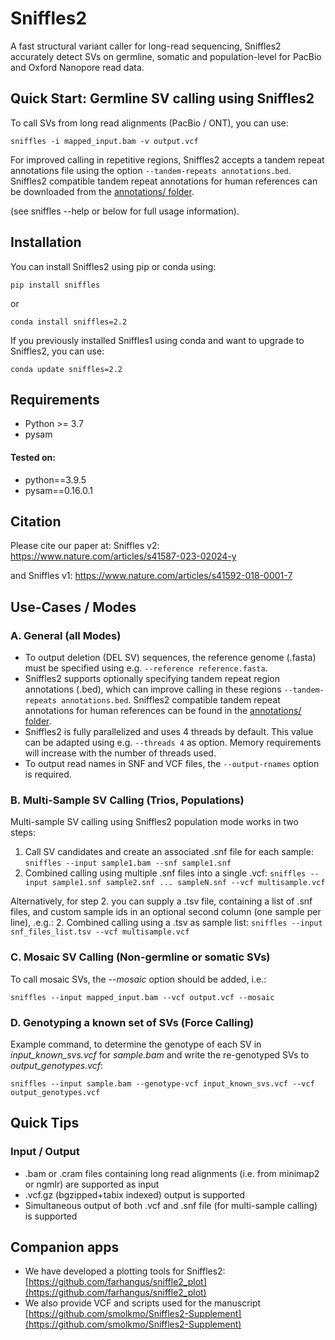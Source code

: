 # Sniffles2
A fast structural variant caller for long-read sequencing, Sniffles2 accurately detect SVs on germline, somatic and population-level for PacBio and Oxford Nanopore read data.

## Quick Start: Germline SV calling using Sniffles2
To call SVs from long read alignments (PacBio / ONT), you can use:

`sniffles -i mapped_input.bam -v output.vcf`

For improved calling in repetitive regions, Sniffles2 accepts a tandem repeat annotations file using the option `--tandem-repeats annotations.bed`. Sniffles2 compatible tandem repeat annotations for human references can be downloaded from the [annotations/ folder](https://github.com/fritzsedlazeck/Sniffles/tree/master/annotations).

(see sniffles --help or below for full usage information).

## Installation
You can install Sniffles2 using pip or conda using:

`pip install sniffles`

or

`conda install sniffles=2.2`

If you previously installed Sniffles1 using conda and want to upgrade to Sniffles2, you can use:

`conda update sniffles=2.2`

## Requirements
* Python >= 3.7
* pysam

#### Tested on:
* python==3.9.5
* pysam==0.16.0.1

## Citation
Please cite our paper at:
Sniffles v2: 
https://www.nature.com/articles/s41587-023-02024-y

and 
Sniffles v1:
https://www.nature.com/articles/s41592-018-0001-7

## Use-Cases / Modes

### A. General (all Modes)
* To output deletion (DEL SV) sequences, the reference genome (.fasta) must be specified using e.g. `--reference reference.fasta`.
* Sniffles2 supports optionally specifying tandem repeat region annotations (.bed), which can improve calling in these regions `--tandem-repeats annotations.bed`. Sniffles2 compatible tandem repeat annotations for human references can be found in the [annotations/ folder](https://github.com/fritzsedlazeck/Sniffles/tree/master/annotations).
* Sniffles2 is fully parallelized and uses 4 threads by default. This value can be adapted using e.g. `--threads 4` as option. Memory requirements will increase with the number of threads used.
* To output read names in SNF and VCF files, the `--output-rnames` option is required.

### B. Multi-Sample SV Calling (Trios, Populations)
Multi-sample SV calling using Sniffles2 population mode works in two steps:

1. Call SV candidates and create an associated .snf file for each sample: `sniffles --input sample1.bam --snf sample1.snf`
2. Combined calling using multiple .snf files into a single .vcf: `sniffles --input sample1.snf sample2.snf ... sampleN.snf --vcf multisample.vcf`

Alternatively, for step 2. you can supply a .tsv file, containing a list of .snf files, and custom sample ids in an optional second column (one sample per line), .e.g.:
2. Combined calling using a .tsv as sample list: `sniffles --input snf_files_list.tsv --vcf multisample.vcf`

### C. Mosaic SV Calling (Non-germline or somatic SVs)
To call mosaic SVs, the *--mosaic* option should be added, i.e.:

`sniffles --input mapped_input.bam --vcf output.vcf --mosaic`

### D. Genotyping a known set of SVs (Force Calling)
Example command, to determine the genotype of each SV in *input_known_svs.vcf* for *sample.bam* and write the re-genotyped SVs to *output_genotypes.vcf*:

`sniffles --input sample.bam --genotype-vcf input_known_svs.vcf --vcf output_genotypes.vcf`

## Quick Tips

### Input / Output
* .bam or .cram files containing long read alignments (i.e. from minimap2 or ngmlr) are supported as input
* .vcf.gz (bgzipped+tabix indexed) output is supported
* Simultaneous output of both .vcf and .snf file (for multi-sample calling) is supported

## Companion apps
* We have developed a plotting tools for Sniffles2: [https://github.com/farhangus/sniffle2_plot](https://github.com/farhangus/sniffle2_plot)
* We also provide VCF and scripts used for the manuscript [https://github.com/smolkmo/Sniffles2-Supplement](https://github.com/smolkmo/Sniffles2-Supplement) 
